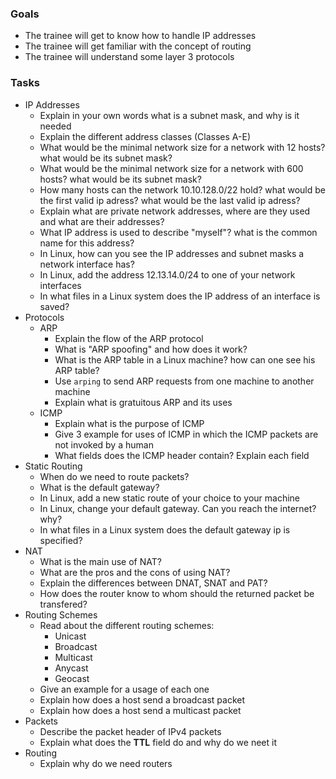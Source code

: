 
### Goals
- The trainee will get to know how to handle IP addresses
- The trainee will get familiar with the concept of routing
- The trainee will understand some layer 3 protocols

### Tasks
- IP Addresses
  - Explain in your own words what is a subnet mask, and why is it needed
  - Explain the different address classes (Classes A-E)
  - What would be the minimal network size for a network with 12 hosts? what would be its subnet mask?
  - What would be the minimal network size for a network with 600 hosts? what would be its subnet mask?
  - How many hosts can the network 10.10.128.0/22 hold? what would be the first valid ip adress? what would be the last valid ip adress?
  - Explain what are private network addresses, where are they used and what are their addresses?
  - What IP address is used to describe "myself"? what is the common name for this address?
  - In Linux, how can you see the IP addresses and subnet masks a network interface has?
  - In Linux, add the address 12.13.14.0/24 to one of your network interfaces
  - In what files in a Linux system does the IP address of an interface is saved?
- Protocols
  - ARP
    - Explain the flow of the ARP protocol
    - What is "ARP spoofing" and how does it work?
    - What is the ARP table in a Linux machine? how can one see his ARP table?
    - Use `arping` to send ARP requests from one machine to another machine
    - Explain what is gratuitous ARP and its uses
  - ICMP
    - Explain what is the purpose of ICMP
    - Give 3 example for uses of ICMP in which the ICMP packets are not invoked by a human
    - What fields does the ICMP header contain? Explain each field
- Static Routing
  - When do we need to route packets?
  - What is the default gateway?
  - In Linux, add a new static route of your choice to your machine
  - In Linux, change your default gateway. Can you reach the internet? why?
  - In what files in a Linux system does the default gateway ip is specified?
- NAT
  - What is the main use of NAT?
  - What are the pros and the cons of using NAT?
  - Explain the differences between DNAT, SNAT and PAT?
  - How does the router know to whom should the returned packet be transfered?
- Routing Schemes
  - Read about the different routing schemes:
    - Unicast
    - Broadcast
    - Multicast
    - Anycast
    - Geocast
  - Give an example for a usage of each one
  - Explain how does a host send a broadcast packet
  - Explain how does a host send a multicast packet
- Packets
  - Describe the packet header of IPv4 packets
  - Explain what does the **TTL** field do and why do we neet it
- Routing
  - Explain why do we need routers
